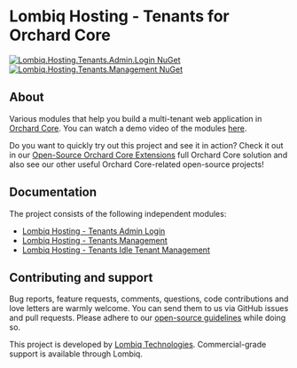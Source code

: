 # Lombiq Hosting - Tenants for Orchard Core

[![Lombiq.Hosting.Tenants.Admin.Login NuGet](https://img.shields.io/nuget/v/Lombiq.Hosting.Tenants.Admin.Login?label=Lombiq.Hosting.Tenants.Admin.Login)](https://www.nuget.org/packages/Lombiq.Hosting.Tenants.Admin.Login/) [![Lombiq.Hosting.Tenants.Management NuGet](https://img.shields.io/nuget/v/Lombiq.Hosting.Tenants.Management?label=Lombiq.Hosting.Tenants.Management)](https://www.nuget.org/packages/Lombiq.Hosting.Tenants.Management/)

## About

Various modules that help you build a multi-tenant web application in [Orchard Core](https://orchardcore.net/). You can watch a demo video of the modules [here](https://www.youtube.com/watch?v=c9hemoYcjIM&lc=Ugy5jqNChriMx9mLBFN4AaABAg).

Do you want to quickly try out this project and see it in action? Check it out in our [Open-Source Orchard Core Extensions](https://github.com/Lombiq/Open-Source-Orchard-Core-Extensions) full Orchard Core solution and also see our other useful Orchard Core-related open-source projects!

## Documentation

The project consists of the following independent modules:

- [Lombiq Hosting - Tenants Admin Login](Lombiq.Hosting.Tenants.Admin.Login/Readme.md)
- [Lombiq Hosting - Tenants Management](Lombiq.Hosting.Tenants.Management/Readme.md)
- [Lombiq Hosting - Tenants Idle Tenant Management](Lombiq.Hosting.Tenants.IdleTenantManagement/Readme.md)

## Contributing and support

Bug reports, feature requests, comments, questions, code contributions and love letters are warmly welcome. You can send them to us via GitHub issues and pull requests. Please adhere to our [open-source guidelines](https://lombiq.com/open-source-guidelines) while doing so.

This project is developed by [Lombiq Technologies](https://lombiq.com/). Commercial-grade support is available through Lombiq.
